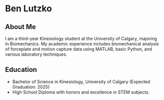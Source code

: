 # Ben Lutzko

## About Me
I am a third-year Kinesiology student at the University of Calgary, majoring in Biomechanics. My academic experience includes biomechanical analysis of forceplate and motion capture data using MATLAB, basic Python, and various laboratory techniques.

## Education
- Bachelor of Science in Kinesiology, University of Calgary (Expected Graduation: 2025)
- High School Diploma with honors and excellence in STEM subjects.

<!---
BenLutzko/BenLutzko is a ✨ special ✨ repository because its `README.md` (this file) appears on your GitHub profile.
You can click the Preview link to take a look at your changes.
--->
